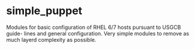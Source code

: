 # simple_puppet

Modules for basic configuration of RHEL 6/7 hosts pursuant to USGCB guide-
lines and general configuration. Very simple modules to remove as much
layerd complexity as possible.
